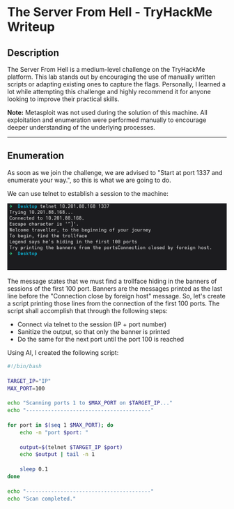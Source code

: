 # The Server From Hell - TryHackMe Writeup

## Description
The Server From Hell is a medium-level challenge on the TryHackMe platform. This lab stands out by encouraging the use of manually written scripts or adapting existing ones to capture the flags. Personally, I learned a lot while attempting this challenge and highly recommend it for anyone looking to improve their practical skills.

**Note:** Metasploit was not used during the solution of this machine. All exploitation and enumeration were performed manually to encourage deeper understanding of the underlying processes.

---

## Enumeration

As soon as we join the challenge, we are advised to "Start at port 1337 and enumerate your way.", so this is what we are going to do.

We can use telnet to establish a session to the machine:

![Telnet 1337](assets/telnet-1337.png)

The message states that we must find a trollface hiding in the banners of sessions of the first 100 port. Banners are the messages printed as the last line before the "Connection close by foreign host" message. So, let's create a script printing those lines from the connection of the first 100 ports. The script shall accomplish that through the following steps:
- Connect via telnet to the session (IP + port number)
- Sanitize the output, so that only the banner is printed
- Do the same for the next port until the port 100 is reached

Using AI, I created the following script:

```bash
#!/bin/bash

TARGET_IP="IP"
MAX_PORT=100

echo "Scanning ports 1 to $MAX_PORT on $TARGET_IP..."
echo "----------------------------------------"

for port in $(seq 1 $MAX_PORT); do
    echo -n "port $port: "
    
    output=$(telnet $TARGET_IP $port)
    echo $output | tail -n 1
    
    sleep 0.1
done

echo "----------------------------------------"
echo "Scan completed."
```